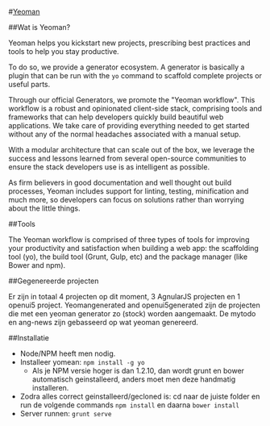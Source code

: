 #[Yeoman](http://yeoman.io/)

##Wat is Yeoman?

Yeoman helps you kickstart new projects, prescribing best practices and tools to help you stay productive.

To do so, we provide a generator ecosystem. A generator is basically a plugin that can be run with the `yo` command to scaffold complete projects or useful parts.

Through our official Generators, we promote the "Yeoman workflow". This workflow is a robust and opinionated client-side stack, comprising tools and frameworks that can help developers quickly build beautiful web applications. We take care of providing everything needed to get started without any of the normal headaches associated with a manual setup.

With a modular architecture that can scale out of the box, we leverage the success and lessons learned from several open-source communities to ensure the stack developers use is as intelligent as possible.

As firm believers in good documentation and well thought out build processes, Yeoman includes support for linting, testing, minification and much more, so developers can focus on solutions rather than worrying about the little things.

##Tools

The Yeoman workflow is comprised of three types of tools for improving your productivity and satisfaction when building a web app: the scaffolding tool (yo), the build tool (Grunt, Gulp, etc) and the package manager (like Bower and npm).

##Gegenereerde projecten

Er zijn in totaal 4 projecten op dit moment, 3 AgnularJS projecten en 1 openui5 project. Yeomangenerated and openui5generated zijn de projecten die met een yeoman generator zo (stock) worden aangemaakt.
De mytodo en ang-news zijn gebasseerd op wat yeoman genereerd.

##Installatie

-   Node/NPM heeft men nodig.
-   Installeer yomean: `npm install -g yo`
    -   Als je NPM versie hoger is dan 1.2.10, dan wordt grunt en bower automatisch geinstalleerd, anders moet men deze handmatig installeren.
-   Zodra alles correct geinstalleerd/gecloned is: cd naar de juiste folder en run de volgende commands `npm install` en daarna `bower install`
-   Server runnen: `grunt serve`

